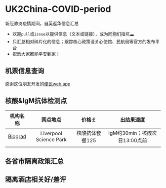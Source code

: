 # UK2China-COVID-period
新冠肺炎疫情期间，自英返华信息汇总 
- 欢迎`pull`或`issue`以提供信息（文本或链接），或为同胞们指坑🕳
- 只汇总相对碎片化的信息；跟踪核心政策请关心使馆、民航局等官方的发布平台
- 祝愿大家都能平安到家！

## 机票信息查询
感谢这位朋友开发的[便民web app](https://vincentc.us/flights-to-mainland-china-checker-during-covid-19-situation/)

## 核酸&IgM抗体检测点
|                               机构名称                              	|        网点地点        	|      价格￡     	|           出结果速度          	|
|:-------------------------------------------------------------------:	|:----------------------:	|:---------------:	|:-----------------------------:	|
| [Biograd](https://clientportal.powerdiary.com/clientportal/biograd) 	| Liverpool Science Park 	| 核酸抗体套餐125 	| IgM约30min；核酸次日13:00点前 	|
|                                                                     	|                        	|                 	|                               	|

## 各省市隔离政策汇总

## 隔离酒店相关好/差评
